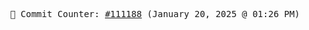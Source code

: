 <p align="center">
    <samp>
        📮 Commit Counter: <a href="https://github.com/Javascript-void0/Javascript-void0/commits/main">#111188</a> (January 20, 2025 @ 01:26 PM)
    </samp>
</p>